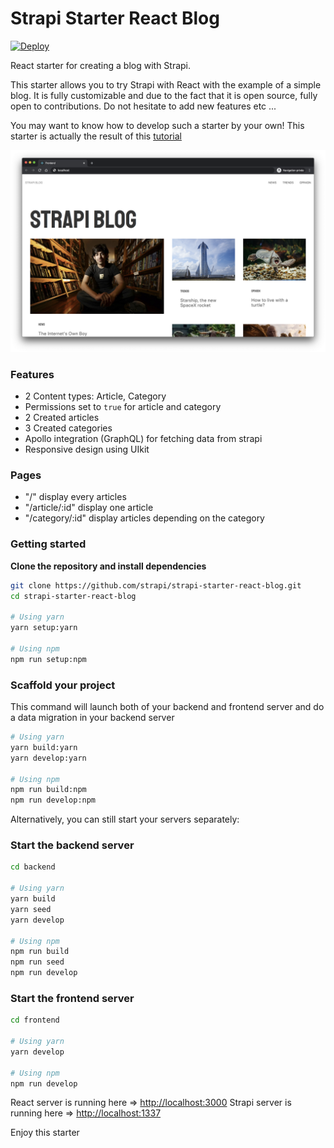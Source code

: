 # Strapi Starter React Blog

[![Deploy](https://www.herokucdn.com/deploy/button.svg)](https://heroku.com/deploy?template=https://github.com/strapi/strapi-starter-react-blog)

React starter for creating a blog with Strapi.

This starter allows you to try Strapi with React with the example of a simple blog. It is fully customizable and due to the fact that it is open source, fully open to contributions. Do not hesitate to add new features etc ...

You may want to know how to develop such a starter by your own! This starter is actually the result of this [tutorial](https://strapi.io/blog/build-a-blog-with-react-strapi-and-apollo)

![screenshot image](/screenshot.png)

### Features

- 2 Content types: Article, Category
- Permissions set to `true` for article and category
- 2 Created articles
- 3 Created categories
- Apollo integration (GraphQL) for fetching data from strapi
- Responsive design using UIkit

### Pages

- "/" display every articles
- "/article/:id" display one article
- "/category/:id" display articles depending on the category

### Getting started

**Clone the repository and install dependencies**

```bash
git clone https://github.com/strapi/strapi-starter-react-blog.git
cd strapi-starter-react-blog

# Using yarn
yarn setup:yarn

# Using npm
npm run setup:npm
```

### Scaffold your project

This command will launch both of your backend and frontend server and do a data migration in your backend server

```bash
# Using yarn
yarn build:yarn
yarn develop:yarn

# Using npm
npm run build:npm
npm run develop:npm
```

Alternatively, you can still start your servers separately:

### Start the backend server

```bash
cd backend

# Using yarn
yarn build
yarn seed
yarn develop

# Using npm
npm run build
npm run seed
npm run develop
```

### Start the frontend server

```bash
cd frontend

# Using yarn
yarn develop

# Using npm
npm run develop
```

React server is running here => [http://localhost:3000](http://localhost:3000)
Strapi server is running here => [http://localhost:1337](http://localhost:1337)

Enjoy this starter
